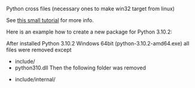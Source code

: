Python cross files (necessary ones to make win32 target from linux)

See [this small tutorial](https://stackoverflow.com/a/70474888) for more info.

Here is an example how to create a new package for Python 3.10.2:

After installed Python 3.10.2 Windows 64bit (python-3.10.2-amd64.exe) all files were removed except
+ include/
+ python310.dll
Then the following folder was removed
- include/internal/  
